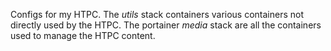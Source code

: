Configs for my HTPC. The *utils* stack containers various containers not directly used by the HTPC. The portainer *media* stack are all the containers used to manage the HTPC content.
